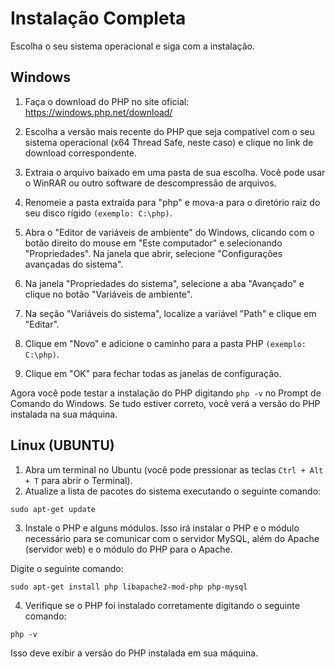 # Instalação Completa 

Escolha o seu sistema operacional e siga com a instalação.

## Windows
1. Faça o download do PHP no site oficial: https://windows.php.net/download/
1. Escolha a versão mais recente do PHP que seja compatível com o seu sistema operacional (x64 Thread Safe, neste caso) e clique no link de download correspondente.

1. Extraia o arquivo baixado em uma pasta de sua escolha. Você pode usar o WinRAR ou outro software de descompressão de arquivos.

1. Renomeie a pasta extraída para "php" e mova-a para o diretório raiz do seu disco rígido ``(exemplo: C:\php)``.

1. Abra o "Editor de variáveis de ambiente" do Windows, clicando com o botão direito do mouse em "Este computador" e selecionando "Propriedades". Na janela que abrir, selecione "Configurações avançadas do sistema".

1. Na janela "Propriedades do sistema", selecione a aba "Avançado" e clique no botão "Variáveis de ambiente".

1. Na seção "Variáveis do sistema", localize a variável "Path" e clique em "Editar".

1. Clique em "Novo" e adicione o caminho para a pasta PHP ``(exemplo: C:\php)``.

1. Clique em "OK" para fechar todas as janelas de configuração.

Agora você pode testar a instalação do PHP digitando `php -v` no Prompt de Comando do Windows. Se tudo estiver correto, você verá a versão do PHP instalada na sua máquina.



## Linux (UBUNTU)
1. Abra um terminal no Ubuntu (você pode pressionar as teclas ``Ctrl + Alt + T`` para abrir o Terminal).
1. Atualize a lista de pacotes do sistema executando o seguinte comando:

``` ubuntu 
sudo apt-get update
```
3. Instale o PHP e alguns módulos. Isso irá instalar o PHP e o módulo necessário para se comunicar com o servidor MySQL, além do Apache (servidor web) e o módulo do PHP para o Apache.

Digite o seguinte comando:

```
sudo apt-get install php libapache2-mod-php php-mysql
```

4. Verifique se o PHP foi instalado corretamente digitando o seguinte comando:

``` ubuntu 
php -v
```

Isso deve exibir a versão do PHP instalada em sua máquina.





